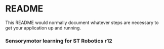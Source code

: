 # README #

This README would normally document whatever steps are necessary to get your application up and running.

### Sensorymotor learning for ST Robotics r12 ###
